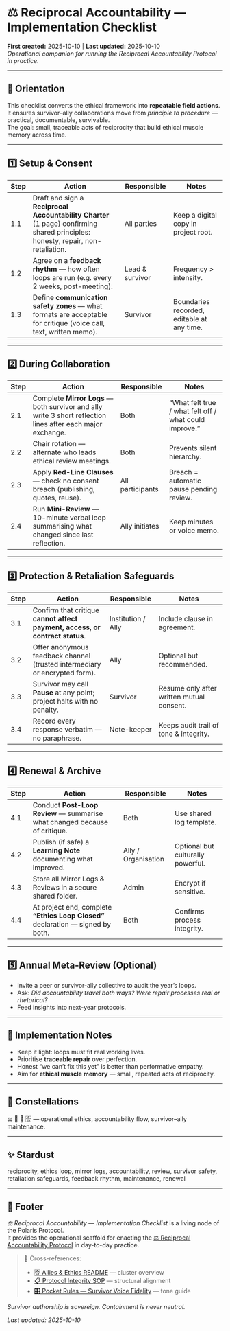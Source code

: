 # ⚖️ Reciprocal Accountability — Implementation Checklist  
**First created:** 2025-10-10 | **Last updated:** 2025-10-10  
*Operational companion for running the Reciprocal Accountability Protocol in practice.*

---

## 🧭 Orientation  
This checklist converts the ethical framework into **repeatable field actions**.  
It ensures survivor–ally collaborations move from *principle to procedure* — practical, documentable, survivable.  
The goal: small, traceable acts of reciprocity that build ethical muscle memory across time.

---

## 1️⃣ Setup & Consent  

| Step | Action | Responsible | Notes |
|------|---------|--------------|-------|
| 1.1 | Draft and sign a **Reciprocal Accountability Charter** (1 page) confirming shared principles: honesty, repair, non-retaliation. | All parties | Keep a digital copy in project root. |
| 1.2 | Agree on a **feedback rhythm** — how often loops are run (e.g. every 2 weeks, post-meeting). | Lead & survivor | Frequency > intensity. |
| 1.3 | Define **communication safety zones** — what formats are acceptable for critique (voice call, text, written memo). | Survivor | Boundaries recorded, editable at any time. |

---

## 2️⃣ During Collaboration  

| Step | Action | Responsible | Notes |
|------|---------|--------------|-------|
| 2.1 | Complete **Mirror Logs** — both survivor and ally write 3 short reflection lines after each major exchange. | Both | “What felt true / what felt off / what could improve.” |
| 2.2 | Chair rotation — alternate who leads ethical review meetings. | Both | Prevents silent hierarchy. |
| 2.3 | Apply **Red-Line Clauses** — check no consent breach (publishing, quotes, reuse). | All participants | Breach = automatic pause pending review. |
| 2.4 | Run **Mini-Review** — 10-minute verbal loop summarising what changed since last reflection. | Ally initiates | Keep minutes or voice memo. |

---

## 3️⃣ Protection & Retaliation Safeguards  

| Step | Action | Responsible | Notes |
|------|---------|--------------|-------|
| 3.1 | Confirm that critique **cannot affect payment, access, or contract status**. | Institution / Ally | Include clause in agreement. |
| 3.2 | Offer anonymous feedback channel (trusted intermediary or encrypted form). | Ally | Optional but recommended. |
| 3.3 | Survivor may call **Pause** at any point; project halts with no penalty. | Survivor | Resume only after written mutual consent. |
| 3.4 | Record every response verbatim — no paraphrase. | Note-keeper | Keeps audit trail of tone & integrity. |

---

## 4️⃣ Renewal & Archive  

| Step | Action | Responsible | Notes |
|------|---------|--------------|-------|
| 4.1 | Conduct **Post-Loop Review** — summarise what changed because of critique. | Both | Use shared log template. |
| 4.2 | Publish (if safe) a **Learning Note** documenting what improved. | Ally / Organisation | Optional but culturally powerful. |
| 4.3 | Store all Mirror Logs & Reviews in a secure shared folder. | Admin | Encrypt if sensitive. |
| 4.4 | At project end, complete **“Ethics Loop Closed”** declaration — signed by both. | Both | Confirms process integrity. |

---

## 5️⃣ Annual Meta-Review (Optional)  

- Invite a peer or survivor-ally collective to audit the year’s loops.  
- Ask: *Did accountability travel both ways? Were repair processes real or rhetorical?*  
- Feed insights into next-year protocols.  

---

## 🧭 Implementation Notes  

- Keep it light: loops must fit real working lives.  
- Prioritise **traceable repair** over perfection.  
- Honest “we can’t fix this yet” is better than performative empathy.  
- Aim for **ethical muscle memory** — small, repeated acts of reciprocity.  

---

## 🌌 Constellations  
⚖️ 🧾 🧩 🈴 — operational ethics, accountability flow, survivor–ally maintenance.

---

## ✨ Stardust  
reciprocity, ethics loop, mirror logs, accountability, review, survivor safety, retaliation safeguards, feedback rhythm, maintenance, renewal

---

## 🏮 Footer  
*⚖️ Reciprocal Accountability — Implementation Checklist* is a living node of the Polaris Protocol.  
It provides the operational scaffold for enacting the [⚖️ Reciprocal Accountability Protocol](./⚖️_reciprocal_accountability_protocol.md) in day-to-day practice.  

> 📡 Cross-references:  
> - [🈴 Allies & Ethics README](./README.md) — cluster overview  
> - [📋 Protocol Integrity SOP](../../../Polaris_Nest/🏮_Admin_Kit/protocol_integrity_sop.md) — structural alignment  
> - [🎛 Pocket Rules — Survivor Voice Fidelity](../../../Polaris_Nest/🏮_Admin_Kit/🎛️_pocket_rules_survivor_voice_fidelity.md) — tone guide  

*Survivor authorship is sovereign. Containment is never neutral.*  

_Last updated: 2025-10-10_
